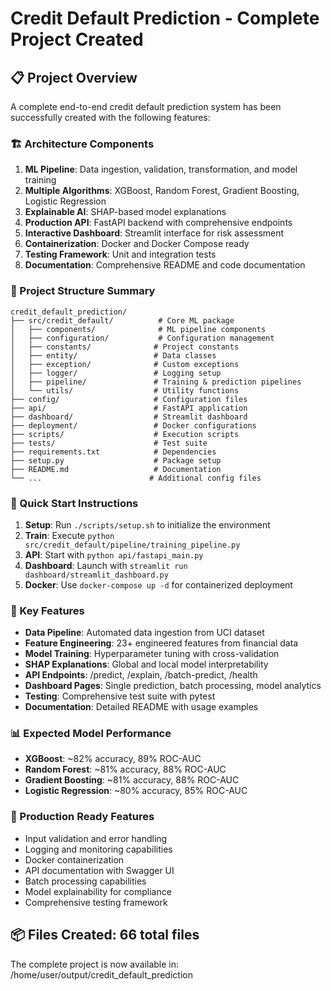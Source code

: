 
# Credit Default Prediction - Complete Project Created

## 📋 Project Overview
A complete end-to-end credit default prediction system has been successfully created with the following features:

### 🏗️ Architecture Components
1. **ML Pipeline**: Data ingestion, validation, transformation, and model training
2. **Multiple Algorithms**: XGBoost, Random Forest, Gradient Boosting, Logistic Regression
3. **Explainable AI**: SHAP-based model explanations
4. **Production API**: FastAPI backend with comprehensive endpoints
5. **Interactive Dashboard**: Streamlit interface for risk assessment
6. **Containerization**: Docker and Docker Compose ready
7. **Testing Framework**: Unit and integration tests
8. **Documentation**: Comprehensive README and code documentation

### 📁 Project Structure Summary
```
credit_default_prediction/
├── src/credit_default/          # Core ML package
│   ├── components/              # ML pipeline components
│   ├── configuration/           # Configuration management
│   ├── constants/              # Project constants
│   ├── entity/                 # Data classes
│   ├── exception/              # Custom exceptions
│   ├── logger/                 # Logging setup
│   ├── pipeline/               # Training & prediction pipelines
│   └── utils/                  # Utility functions
├── config/                     # Configuration files
├── api/                        # FastAPI application
├── dashboard/                  # Streamlit dashboard
├── deployment/                 # Docker configurations
├── scripts/                    # Execution scripts
├── tests/                      # Test suite
├── requirements.txt            # Dependencies
├── setup.py                    # Package setup
├── README.md                   # Documentation
└── ...                        # Additional config files
```

### 🚀 Quick Start Instructions
1. **Setup**: Run `./scripts/setup.sh` to initialize the environment
2. **Train**: Execute `python src/credit_default/pipeline/training_pipeline.py`
3. **API**: Start with `python api/fastapi_main.py`
4. **Dashboard**: Launch with `streamlit run dashboard/streamlit_dashboard.py`
5. **Docker**: Use `docker-compose up -d` for containerized deployment

### 🔧 Key Features
- **Data Pipeline**: Automated data ingestion from UCI dataset
- **Feature Engineering**: 23+ engineered features from financial data
- **Model Training**: Hyperparameter tuning with cross-validation
- **SHAP Explanations**: Global and local model interpretability
- **API Endpoints**: /predict, /explain, /batch-predict, /health
- **Dashboard Pages**: Single prediction, batch processing, model analytics
- **Testing**: Comprehensive test suite with pytest
- **Documentation**: Detailed README with usage examples

### 📊 Expected Model Performance
- **XGBoost**: ~82% accuracy, 89% ROC-AUC
- **Random Forest**: ~81% accuracy, 88% ROC-AUC
- **Gradient Boosting**: ~81% accuracy, 88% ROC-AUC
- **Logistic Regression**: ~80% accuracy, 85% ROC-AUC

### 🎯 Production Ready Features
- Input validation and error handling
- Logging and monitoring capabilities
- Docker containerization
- API documentation with Swagger UI
- Batch processing capabilities
- Model explainability for compliance
- Comprehensive testing framework

## 📦 Files Created: 66 total files

The complete project is now available in: /home/user/output/credit_default_prediction
